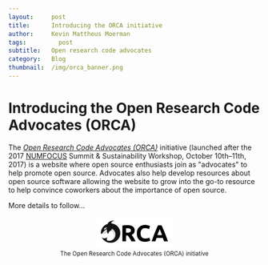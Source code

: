 ```yaml
---
layout:     post
title:      Introducing the ORCA initiative
author:     Kevin Mattheus Moerman
tags: 		  post
subtitle:  	Open research code advocates
category:   Blog
thumbnail:  /img/orca_banner.png
---
```


# Introducing the Open Research Code Advocates (ORCA)
The [_Open Research Code Advocates (ORCA)_](https://openresearchcodeadvocates.github.io/ORCA/) initiative (launched after the 2017 [NUMFOCUS](https://www.numfocus.org/) Summit & Sustainability Workshop, October 10th–11th, 2017) is a website where open source enthusiasts join as "advocates" to help promote open source. Advocates also help develop resources about open source software allowing the website to grow into the go-to resource to help convince coworkers about the importance of open source.

More details to follow...    

<div>
<center>
<a href="https://openresearchcodeadvocates.github.io/ORCA/"> <img alt="ORCA" style="width:30%;" src="/img/orca_banner.png" /> </a>
<br>
<small>The Open Research Code Advocates (ORCA) initiative</small>
</center>
</div>
